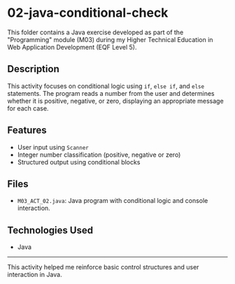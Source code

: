 # 02-java-conditional-check

This folder contains a Java exercise developed as part of the "Programming" module (M03) during my Higher Technical Education in Web Application Development (EQF Level 5).

## Description

This activity focuses on conditional logic using `if`, `else if`, and `else` statements. The program reads a number from the user and determines whether it is positive, negative, or zero, displaying an appropriate message for each case.

## Features

- User input using `Scanner`
- Integer number classification (positive, negative or zero)
- Structured output using conditional blocks

## Files

- `M03_ACT_02.java`: Java program with conditional logic and console interaction.

## Technologies Used

- Java

---

This activity helped me reinforce basic control structures and user interaction in Java.
